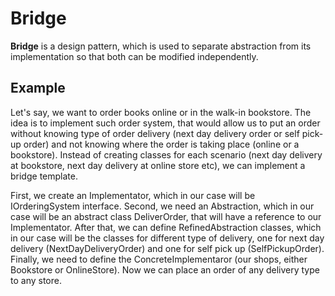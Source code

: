 # Bridge

**Bridge** is a design pattern, which is used to separate abstraction from its implementation so that both can be modified independently.

## Example
Let's say, we want to order books online or in the walk-in bookstore. The idea is to implement such order system, that would allow us to 
put an order without knowing type of order delivery (next day delivery order or self pick-up order) and not knowing where the order is taking
place (online or a bookstore). Instead of creating classes for each scenario (next day delivery at bookstore, next day delivery at online 
store etc), we can implement a bridge template.

First, we create an Implementator, which in our case will be IOrderingSystem interface.
Second, we need an Abstraction, which in our case will be an abstract class DeliverOrder, that will have a reference to our Implementator.
After that, we can define RefinedAbstraction classes, which in our case will be the classes for different type of delivery, one for 
next day delivery (NextDayDeliveryOrder) and one for self pick up (SelfPickupOrder).
Finally, we need to define the ConcreteImplementaror (our shops, either Bookstore or OnlineStore).
Now we can place an order of any delivery type to any store.